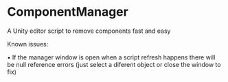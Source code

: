# ComponentManager
A Unity editor script to remove components fast and easy

Known issues:

• If the manager window is open when a script refresh happens there will be null reference errors (just select a diferent object or close the window to fix)
